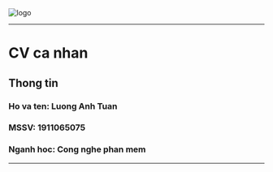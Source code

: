 <!--logo-->
<img src="test.svg" alt="logo" with="50px">
<hr>
<h1>CV ca nhan</h1>
<h2>Thong tin</h2>
<h3>Ho va ten: Luong Anh Tuan</h3>
<h3>MSSV: 1911065075</h3>
<h3>Nganh hoc: Cong nghe phan mem</h3>
<hr/>
